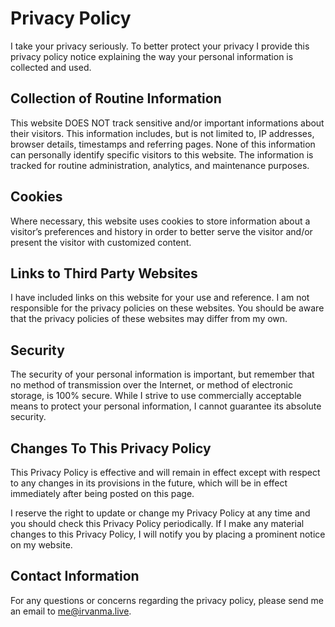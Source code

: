 # Privacy Policy

I take your privacy seriously. To better protect your privacy I provide this privacy policy notice explaining the way your personal information is collected and used.


## Collection of Routine Information

This website DOES NOT track sensitive and/or important informations about their visitors. This information includes, but is not limited to, IP addresses, browser details, timestamps and referring pages. None of this information can personally identify specific visitors to this website. The information is tracked for routine administration, analytics, and maintenance purposes.


## Cookies

Where necessary, this website uses cookies to store information about a visitor’s preferences and history in order to better serve the visitor and/or present the visitor with customized content.


## Links to Third Party Websites

I have included links on this website for your use and reference. I am not responsible for the privacy policies on these websites. You should be aware that the privacy policies of these websites may differ from my own.


## Security

The security of your personal information is important, but remember that no method of transmission over the Internet, or method of electronic storage, is 100% secure. While I strive to use commercially acceptable means to protect your personal information, I cannot guarantee its absolute security.


## Changes To This Privacy Policy

This Privacy Policy is effective and will remain in effect except with respect to any changes in its provisions in the future, which will be in effect immediately after being posted on this page.

I reserve the right to update or change my Privacy Policy at any time and you should check this Privacy Policy periodically. If I make any material changes to this Privacy Policy, I will notify you by placing a prominent notice on my website.


## Contact Information

For any questions or concerns regarding the privacy policy, please send me an email to me@irvanma.live.